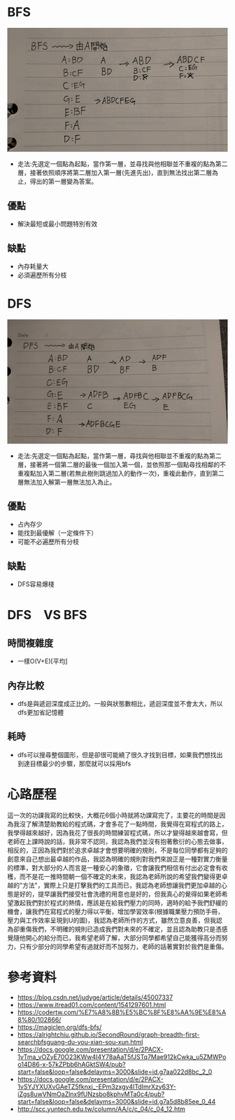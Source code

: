# BFS
![image](https://github.com/yang-yoa-ying/06170104/blob/master/HW2picture/bfs.jpg)
* 走法:先選定一個點為起點，當作第一層，並尋找與他相聯並不重複的點為第二層，接著依照順序將第二層加入第一層(先進先出)，直到無法找出第二層為止，得出的第一層變為答案。
## 優點
* 解決最短或最小問題特別有效

## 缺點
* 內存耗量大
* 必須遍歷所有分枝

# DFS
![image](https://github.com/yang-yoa-ying/06170104/blob/master/HW2picture/dfs.jpg)
* 走法:先選定一個點為起點，當作第一層，尋找與他相聯並不重複的點為第二層，接著將一個第二層的最後一個加入第一個，並依照那一個點尋找相鄰的不重複點加入第二層(若無此樹則跳過加入的動作一次)，重複此動作，直到第二層無法加入解第一層無法加入為止。
## 優點
* 占內存少
* 能找到最優解（一定條件下）
* 可能不必遍歷所有分枝
## 缺點
* DFS容易爆棧

# DFS　VS BFS
## 時間複雜度
* 一樣O(V+E)[平均]
## 內存比較
* dfs是與遞迴深度成正比的。一般與狀態數相比，遞迴深度並不會太大，所以dfs更加省記憶體
## 耗時
* dfs可以搜尋整個圖形，但是卻很可能繞了很久才找到目標，如果我們想找出到達目標最少的步驟，那麼就可以採用bfs
# 心路歷程
這一次的功課我寫的比較快，大概花6個小時就將功課寫完了，主要花的時間是因為我沒了解清楚助教給的程式碼，才會多花了一點時間，我覺得在寫程式的路上，我學得越來越好，因為我花了很長的時間練習程式碼，所以才變得越來越會寫，但老師在上課時說的話，我非常不認同，我認為我們並沒有抱著敷衍的心態去做事，相反的，正因為我們對於追求卓越才會想要明確的規則，不是每位同學都有足夠的創意來自己想出最卓越的作品，我認為明確的規則對我們來說正是一種對實力衡量的標準，對大部分的人而言是一種安心的象徵，它會讓我們相信有付出必定會有收穫，而不是花一推時間朝一個不確定的未來，我認為老師所說的希望我們變得更卓越的"方法"，實際上只是打擊我們的工具而已，我認為老師想讓我們更加卓越的心態是好的，提早讓我們接受社會洗禮的用意也是好的，但我真心的覺得如果老師希望激起我們對於程式的熱情，應該是在給我們壓力的同時，適時的給予我們舒緩的機會，讓我們在寫程式的壓力得以平衡，增加學習效率(根據職業壓力預防手冊，壓力與工作效率呈現到U的圖)，我認為老師所作的方式，雖然立意良善，但我認為卻重傷我們，不明確的規則已造成我們對未來的不確定，並且認為助教只是憑感覺隨他開心的給分而已，我希望老師了解，大部分同學都希望自己能獲得高分而努力，只有少部分的同學希望有過就好而不加努力，老師的話著實對於我們是重傷。
# 參考資料
* https://blog.csdn.net/judyge/article/details/45007337
* https://www.itread01.com/content/1541297601.html
* https://codertw.com/%E7%A8%8B%E5%BC%8F%E8%AA%9E%E8%A8%80/102866/
* https://magiclen.org/dfs-bfs/
* https://alrightchiu.github.io/SecondRound/graph-breadth-first-searchbfsguang-du-you-xian-sou-xun.html
* https://docs.google.com/presentation/d/e/2PACX-1vTma_vOZyE70O23KWw4I4Y78aAaT5fJSTq7Mae912kCwka_u5ZMWPoo14D86-x-57kZPbb6hAGktSW4/pub?start=false&loop=false&delayms=3000&slide=id.g7aa022d8bc_2_0
* https://docs.google.com/presentation/d/e/2PACX-1vSYJYXUXvGAeTZ5fknxj_-EPm3zxgy4ITdImrXzy63Y-iZgs8uwVNmOaZlnx9fUNzsbo8kphvMTa0c4/pub?start=false&loop=false&delayms=3000&slide=id.g7a5d8b85ee_0_44
* http://scc.yuntech.edu.tw/column/AA/c/c_04/c_04_12.htm
